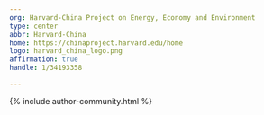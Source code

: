 ```yaml
---
org: Harvard-China Project on Energy, Economy and Environment
type: center
abbr: Harvard-China
home: https://chinaproject.harvard.edu/home
logo: harvard_china_logo.png
affirmation: true
handle: 1/34193358

---
```


{% include author-community.html %}
